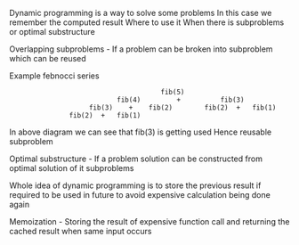 Dynamic programming is a way to solve some problems
In this case we remember the computed result
Where to use it 
When there is subproblems or optimal substructure

Overlapping subproblems - If a problem can be broken into subproblem which can be reused

Example febnocci series

                                          fib(5)
                               fib(4)         +          fib(3)
                        fib(3)    +    fib(2)        fib(2)  +   fib(1)
                   fib(2)  +   fib(1)    
                   
  In above diagram we can see that fib(3) is getting used  Hence reusable subproblem
  
  Optimal substructure - If a problem solution can be constructed from optimal solution of it subproblems
  
  Whole idea of dynamic programming is to store the previous result if required to be used in future to avoid expensive calculation being done again

Memoization - Storing the result of expensive function call and returning the cached result when same input occurs

